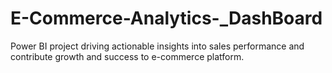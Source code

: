 # E-Commerce-Analytics-_DashBoard
Power BI project  driving actionable insights into sales performance and contribute growth and success to e-commerce platform.
